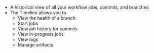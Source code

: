 * A historical view of all your workflow jobs, commits, and branches
* The Timeline allows you to
    * View the health of a branch
    * Start jobs
    * View job history for commits
    * View in-progress jobs
    * View logs
    * Manage artifacts

<div>
<!-- <iframe style="margin-right: 6em;" src="https://player.vimeo.com/video/207373381?title=0&byline=0&portrait=0" width="640" height="480" frameborder="0" webkitallowfullscreen mozallowfullscreen allowfullscreen></iframe> -->

<!-- <iframe src="https://player.vimeo.com/video/207323466?title=0&byline=0&portrait=0" width="640" height="480" frameborder="0" webkitallowfullscreen mozallowfullscreen allowfullscreen></iframe> -->
</div>

<!-- <iframe src="https://player.vimeo.com/video/207373951?title=0&byline=0&portrait=0" width="640" height="480" frameborder="0" webkitallowfullscreen mozallowfullscreen allowfullscreen></iframe> -->